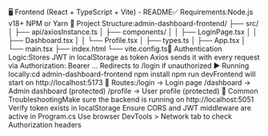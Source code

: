 🖥 Frontend (React + TypeScript + Vite) - README✅ Requirements:Node.js v18+
NPM or Yarn
📁 Project Structure:admin-dashboard-frontend/
├── src/
│   ├── api/axiosInstance.ts
│   ├── components/
│   │   ├── LoginPage.tsx
│   │   ├── Dashboard.tsx
│   │   └── Profile.tsx
│   ├── types.ts
│   ├── App.tsx
│   └── main.tsx
├── index.html
└── vite.config.ts🔐 Authentication Logic:Stores JWT in localStorage as token
Axios sends it with every request via Authorization: Bearer ...
Redirects to /login if unauthorized
▶️ Running locally:cd admin-dashboard-frontend
npm install
npm run devFrontend will start on http://localhost:5173
🔁 Routes:/login → Login page
/dashboard → Admin dashboard (protected)
/profile → User profile (protected)
🚧 Common TroubleshootingMake sure the backend is running on http://localhost:5051
Verify token exists in localStorage
Ensure CORS and JWT middleware are active in Program.cs
Use browser DevTools > Network tab to check Authorization headers
